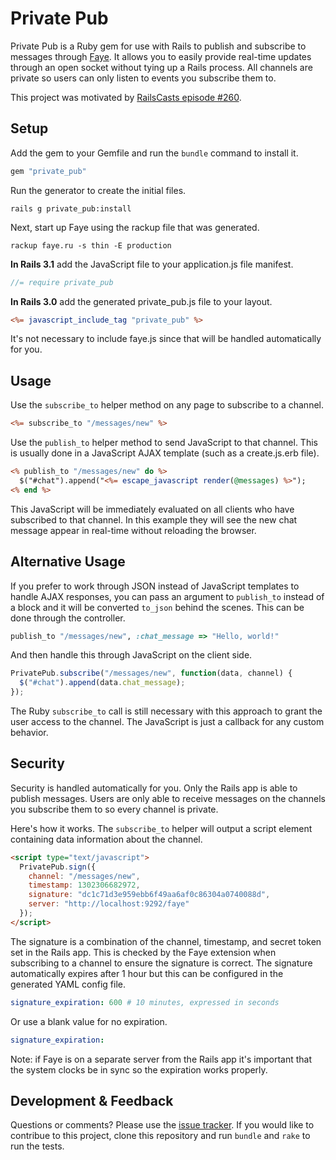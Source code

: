 # Private Pub

Private Pub is a Ruby gem for use with Rails to publish and subscribe to messages through [Faye](http://faye.jcoglan.com/). It allows you to easily provide real-time updates through an open socket without tying up a Rails process. All channels are private so users can only listen to events you subscribe them to.

This project was motivated by [RailsCasts episode #260](http://railscasts.com/episodes/260-messaging-with-faye).


## Setup

Add the gem to your Gemfile and run the `bundle` command to install it.

```ruby
gem "private_pub"
```

Run the generator to create the initial files.

```
rails g private_pub:install
```

Next, start up Faye using the rackup file that was generated.

```
rackup faye.ru -s thin -E production
```

**In Rails 3.1** add the JavaScript file to your application.js file manifest.

```javascript
//= require private_pub
```

**In Rails 3.0** add the generated private_pub.js file to your layout.

```rhtml
<%= javascript_include_tag "private_pub" %>
```

It's not necessary to include faye.js since that will be handled automatically for you.


## Usage

Use the `subscribe_to` helper method on any page to subscribe to a channel.

```rhtml
<%= subscribe_to "/messages/new" %>
```

Use the `publish_to` helper method to send JavaScript to that channel. This is usually done in a JavaScript AJAX template (such as a create.js.erb file).

```rhtml
<% publish_to "/messages/new" do %>
  $("#chat").append("<%= escape_javascript render(@messages) %>");
<% end %>
```

This JavaScript will be immediately evaluated on all clients who have subscribed to that channel. In this example they will see the new chat message appear in real-time without reloading the browser.


## Alternative Usage

If you prefer to work through JSON instead of JavaScript templates to handle AJAX responses, you can pass an argument to `publish_to` instead of a block and it will be converted `to_json` behind the scenes. This can be done through the controller.

```ruby
publish_to "/messages/new", :chat_message => "Hello, world!"
```

And then handle this through JavaScript on the client side.

```javascript
PrivatePub.subscribe("/messages/new", function(data, channel) {
  $("#chat").append(data.chat_message);
});
```

The Ruby `subscribe_to` call is still necessary with this approach to grant the user access to the channel. The JavaScript is just a callback for any custom behavior.


## Security

Security is handled automatically for you. Only the Rails app is able to publish messages. Users are only able to receive messages on the channels you subscribe them to so every channel is private.

Here's how it works. The `subscribe_to` helper will output a script element containing data information about the channel.

```html
<script type="text/javascript">
  PrivatePub.sign({
    channel: "/messages/new",
    timestamp: 1302306682972,
    signature: "dc1c71d3e959ebb6f49aa6af0c86304a0740088d",
    server: "http://localhost:9292/faye"
  });
</script>
```

The signature is a combination of the channel, timestamp, and secret token set in the Rails app. This is checked by the Faye extension when subscribing to a channel to ensure the signature is correct. The signature automatically expires after 1 hour but this can be configured in the generated YAML config file.

```yaml
signature_expiration: 600 # 10 minutes, expressed in seconds
```

Or use a blank value for no expiration.

```yaml
signature_expiration:
```

Note: if Faye is on a separate server from the Rails app it's important that the system clocks be in sync so the expiration works properly.


## Development & Feedback

Questions or comments? Please use the [issue tracker](https://github.com/ryanb/private_pub/issues). If you would like to contribue to this project, clone this repository and run `bundle` and `rake` to run the tests.
